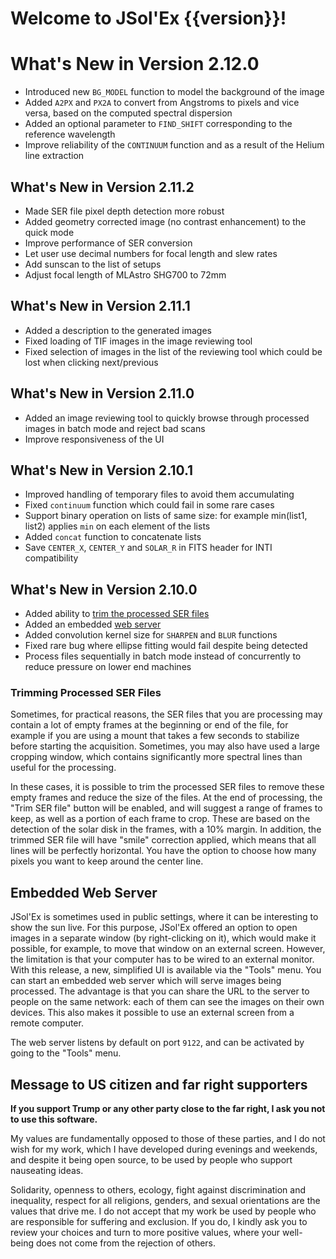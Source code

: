 # Welcome to JSol'Ex {{version}}!

# What's New in Version 2.12.0

- Introduced new `BG_MODEL` function to model the background of the image
- Added `A2PX` and `PX2A` to convert from Angstroms to pixels and vice versa, based on the computed spectral dispersion
- Added an optional parameter to `FIND_SHIFT` corresponding to the reference wavelength
- Improve reliability of the `CONTINUUM` function and as a result of the Helium line extraction

## What's New in Version 2.11.2

- Made SER file pixel depth detection more robust
- Added geometry corrected image (no contrast enhancement) to the quick mode
- Improve performance of SER conversion
- Let user use decimal numbers for focal length and slew rates
- Add sunscan to the list of setups
- Adjust focal length of MLAstro SHG700 to 72mm

## What's New in Version 2.11.1

- Added a description to the generated images
- Fixed loading of TIF images in the image reviewing tool
- Fixed selection of images in the list of the reviewing tool which could be lost when clicking next/previous

## What's New in Version 2.11.0

- Added an image reviewing tool to quickly browse through processed images in batch mode and reject bad scans
- Improve responsiveness of the UI

## What's New in Version 2.10.1

- Improved handling of temporary files to avoid them accumulating
- Fixed `continuum` function which could fail in some rare cases
- Support binary operation on lists of same size: for example min(list1, list2) applies `min` on each element of the lists
- Added `concat` function to concatenate lists
- Save `CENTER_X`, `CENTER_Y` and `SOLAR_R` in FITS header for INTI compatibility

## What's New in Version 2.10.0

- Added ability to [trim the processed SER files](#trimming-processed-ser-files)
- Added an embedded [web server](#embedded-web-server)
- Added convolution kernel size for `SHARPEN` and `BLUR` functions
- Fixed rare bug where ellipse fitting would fail despite being detected
- Process files sequentially in batch mode instead of concurrently to reduce pressure on lower end machines

### Trimming Processed SER Files

Sometimes, for practical reasons, the SER files that you are processing may contain a lot of empty frames at the beginning or end of the file, for example if you are using a mount that takes a few seconds to stabilize before starting the acquisition.
Sometimes, you may also have used a large cropping window, which contains significantly more spectral lines than useful for the processing.

In these cases, it is possible to trim the processed SER files to remove these empty frames and reduce the size of the files.
At the end of processing, the "Trim SER file" button will be enabled, and will suggest a range of frames to keep, as well as a portion of each frame to crop.
These are based on the detection of the solar disk in the frames, with a 10% margin.
In addition, the trimmed SER file will have "smile" correction applied, which means that all lines will be perfectly horizontal.
You have the option to choose how many pixels you want to keep around the center line.

## Embedded Web Server

JSol'Ex is sometimes used in public settings, where it can be interesting to show the sun live.
For this purpose, JSol'Ex offered an option to open images in a separate window (by right-clicking on it), which would make it possible, for example, to move that window on an external screen.
However, the limitation is that your computer has to be wired to an external monitor.
With this release, a new, simplified UI is available via the "Tools" menu.
You can start an embedded web server which will serve images being processed.
The advantage is that you can share the URL to the server to people on the same network: each of them can see the images on their own devices.
This also makes it possible to use an external screen from a remote computer.

The web server listens by default on port `9122`, and can be activated by going to the "Tools" menu.

## Message to US citizen and far right supporters

**If you support Trump or any other party close to the far right, I ask you not to use this software.**

My values are fundamentally opposed to those of these parties, and I do not wish for my work, which I have developed during evenings and weekends, and despite it being open source, to be used by people who support nauseating ideas.

Solidarity, openness to others, ecology, fight against discrimination and inequality, respect for all religions, genders, and sexual orientations are the values that drive me.
I do not accept that my work be used by people who are responsible for suffering and exclusion.
If you do, I kindly ask you to review your choices and turn to more positive values, where your well-being does not come from the rejection of others.
